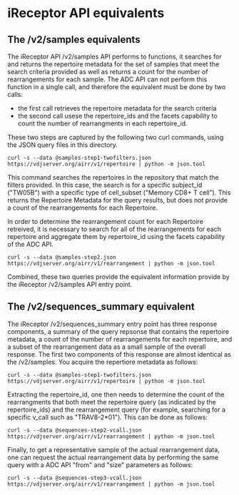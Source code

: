 
# iReceptor API equivalents

## The /v2/samples equivalents

The iReceptor API /v2/samples API performs to functions, it searches for and returns the repertoire metadata for the set of samples that meet the search criteria provided as well as returns a count for the number of rearrangements for each sample. The ADC API can not perform this function in a single call, and therefore the equivalent must be done by two calls:

- the first call retrieves the repertoire metadata for the search criteria
- the second call usese the repertoire_ids and the facets capability to count the number of rearrangments in each repertoire_id. 

These two steps are captured by the following two curl commands, using the JSON query files in this directory.

```
curl -s --data @samples-step1-twofilters.json https://vdjserver.org/airr/v1/repertoire | python -m json.tool
```
This command searches the repertoires in the repository that match the filters provided. In this case, the search is for a specific subject_id ("TW05B") with a specific type of cell_subset ("Memory CD8+ T cell"). This returns the Repertoire Metadata for the query results, but does not provide a count of the rearrangements for each Repertoire.

In order to determine the rearrangement count for each Repertoire retreived, it is necessary to search for all of the rearrangements for each repertoire and aggregate them by repertoire_id using the facets capability of the ADC API. 
```
curl -s --data @samples-step2.json https://vdjserver.org/airr/v1/rearrangement | python -m json.tool
```

Combined, these two queries provide the equivalent information provide by the iReceptor /v2/samples API entry point.

## The /v2/sequences_summary equivalent

The iReceptor /v2/sequences_summary entry point has three response components, a summary of the query repsonse that contains the repertoire metadata, a count of the number of rearrangements for each repertoire, and a subset of the rearrangement data as a small sample of the overall response. The first two components of this response are almost identical as the /v2/samples. You acquire the repertiore metadata as follows:

```
curl -s --data @samples-step1-twofilters.json https://vdjserver.org/airr/v1/repertoire | python -m json.tool
```

Extracting the repertoire_id, one then needs to determine the count of the rearrangments that both meet the repertoire query (as indicated by the repertoire_ids) and the rearrangement query (for example, searching for a specific v_call such as "TRAV8-2*01"). This can be done as follows:

```
curl -s --data @sequences-step2-vcall.json https://vdjserver.org/airr/v1/rearrangement | python -m json.tool
```

Finally, to get a representative sample of the actual rearrangement data, one can request the actual rearrangement data by performing the same query with a ADC API "from" and "size" parameters as follows:

```
curl -s --data @sequences-step3-vcall.json https://vdjserver.org/airr/v1/rearrangement | python -m json.tool
```

